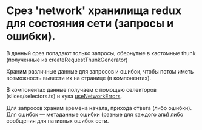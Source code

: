 # Срез 'network' хранилища redux для состояния сети (запросы и ошибки).

В данный срез попадают только запросы, обернутые в кастомные thunk (полученные из createRequestThunkGenerator)

Храним различные данные для запросов и ошибок, чтобы потом иметь возможность вывести их на странице (в компонентах).

В компонентах данные получаем с помощью селекторов (slices/selectors.ts) и хука [useNetworkErrors](../../hooks/useNetworkErrors.ts).

Для запросов храним времена начала, прихода ответа (либо ошибки).
Для ошибок — метаданные ошибки (разные для каждого апи) либо сообщения для нативных ошибок сети.
